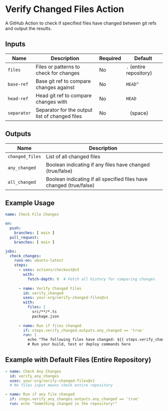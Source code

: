 # Verify Changed Files Action

A GitHub Action to check if specified files have changed between git refs and output the results.

## Inputs

| Name | Description | Required | Default |
|------|-------------|----------|---------|
| `files` | Files or patterns to check for changes | No | `.` (entire repository) |
| `base-ref` | Base git ref to compare changes against | No | `HEAD^` |
| `head-ref` | Head git ref to compare changes with | No | `HEAD` |
| `separator` | Separator for the output list of changed files | No | ` ` (space) |

## Outputs

| Name | Description |
|------|-------------|
| `changed_files` | List of all changed files |
| `any_changed` | Boolean indicating if any files have changed (true/false) |
| `all_changed` | Boolean indicating if all specified files have changed (true/false) |

## Example Usage

```yaml
name: Check File Changes

on:
  push:
    branches: [ main ]
  pull_request:
    branches: [ main ]

jobs:
  check_changes:
    runs-on: ubuntu-latest
    steps:
      - uses: actions/checkout@v3
        with:
          fetch-depth: 0  # Fetch all history for comparing changes
          
      - name: Verify Changed Files
        id: verify_changed
        uses: your-org/verify-changed-files@v1
        with:
          files: |
            src/**/*.ts
            package.json
            
      - name: Run if files changed
        if: steps.verify_changed.outputs.any_changed == 'true'
        run: |
          echo "The following files have changed: ${{ steps.verify_changed.outputs.changed_files }}"
          # Run your build, test or deploy commands here
```

## Example with Default Files (Entire Repository)
```yaml
- name: Check Any Changes
  id: verify_any_changes
  uses: your-org/verify-changed-files@v1
  # No files input means check entire repository

- name: Run if any file changed
  if: steps.verify_any_changes.outputs.any_changed == 'true'
  run: echo "Something changed in the repository!"
```

